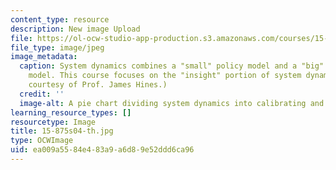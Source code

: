 ```yaml
---
content_type: resource
description: New image Upload
file: https://ol-ocw-studio-app-production.s3.amazonaws.com/courses/15-875-applications-of-system-dynamics-spring-2004/ea009a5584e483a9a6d89e52ddd6ca96_15-875s04-th.jpg
file_type: image/jpeg
image_metadata:
  caption: System dynamics combines a "small" policy model and a "big" calibrated
    model. This course focuses on the "insight" portion of system dynamics. (Image
    courtesy of Prof. James Hines.)
  credit: ''
  image-alt: A pie chart dividing system dynamics into calibrating and insight.
learning_resource_types: []
resourcetype: Image
title: 15-875s04-th.jpg
type: OCWImage
uid: ea009a55-84e4-83a9-a6d8-9e52ddd6ca96
---
```

